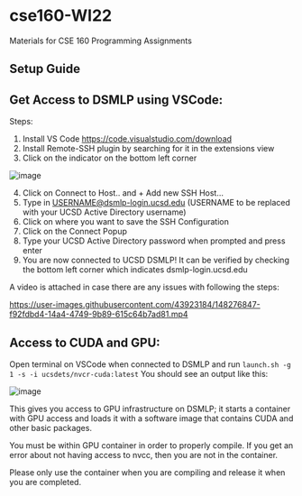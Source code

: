 # cse160-WI22
Materials for CSE 160 Programming Assignments

## Setup Guide

## Get Access to DSMLP using VSCode:

Steps:

1. Install VS Code https://code.visualstudio.com/download
2. Install Remote-SSH plugin by searching for it in the extensions view
3. Click on the indicator on the bottom left corner

![image](https://user-images.githubusercontent.com/43923184/148268541-202b9806-7d08-415b-ad4d-7b4d04916388.png)

4. Click on Connect to Host.. and + Add new SSH Host...
5. Type in USERNAME@dsmlp-login.ucsd.edu (USERNAME to be replaced with your UCSD Active Directory username)
6. Click on where you want to save the SSH Configuration
7. Click on the Connect Popup
8. Type your UCSD Active Directory password when prompted and press enter
9. You are now connected to UCSD DSMLP! It can be verified by checking the bottom left corner which indicates dsmlp-login.ucsd.edu

A video is attached in case there are any issues with following the steps:

https://user-images.githubusercontent.com/43923184/148276847-f92fdbd4-14a4-4749-9b89-615c64b7ad81.mp4

## Access to CUDA and GPU:

Open terminal on VSCode when connected to DSMLP and run `launch.sh -g 1 -s -i ucsdets/nvcr-cuda:latest`
You should see an output like this:

![image](https://user-images.githubusercontent.com/43923184/148271105-200ed36c-dc88-4b01-9b68-cdb61a36b655.png)

This gives you access to GPU infrastructure on DSMLP; it starts a container with GPU access and loads it with a software image that contains CUDA and other basic packages. 

You must be within GPU container in order to properly compile. If you get an error about not having access to nvcc, then you are not in the container.

Please only use the container when you are compiling and release it when you are completed. 
